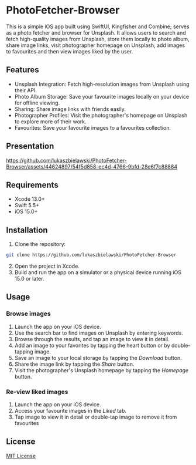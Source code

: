 # PhotoFetcher-Browser

This is a simple iOS app built using SwiftUI, Kingfisher and Combine; serves as a photo fetcher and browser for Unsplash. It allows users to search and fetch high-quality images from Unsplash, store them locally to photo album, share image links, visit photographer homepage on Unsplash, add images to favourites and then view images liked by the user.

<h2>Features</h2>

* Unsplash Integration: Fetch high-resolution images from Unsplash using their API.
* Photo Album Storage: Save your favourite images locally on your device for offline viewing.
* Sharing: Share image links with friends easily.
* Photographer Profiles: Visit the photographer's homepage on Unsplash to explore more of their work.
* Favourites: Save your favourite images to a favourites collection.
  
<h2>Presentation</h2>

https://github.com/lukaszbielawski/PhotoFetcher-Browser/assets/44624897/54f5d858-ec4d-4766-9bfd-28e6f7c88884

<h2>Requirements</h2>

* Xcode 13.0+
* Swift 5.5+
* iOS 15.0+

<h2>Installation</h2>

1. Clone the repository:

```bash
git clone https://github.com/lukaszbielawski/PhotoFetcher-Browser
```

2. Open the project in Xcode.
3. Build and run the app on a simulator or a physical device running iOS 15.0 or later.

<h2>Usage</h2>

<h3>Browse images</h3>

1. Launch the app on your iOS device.
2. Use the search bar to find images on Unsplash by entering keywords.
3. Browse through the results, and tap an image to view it in detail.
4. Add an image to your favorites by tapping the heart button or by double-tapping image.
5. Save an image to your local storage by tapping the <i>Download</i> button.
6. Share the image link by tapping the <i>Share</i> button.
7. Visit the photographer's Unsplash homepage by tapping the <i>Homepage</i> button.

<h3>Re-view liked images</h3>

1. Launch the app on your iOS device.
2. Access your favourite images in the <i>Liked</i> tab.
3. Tap image to view it in detail or double-tap image to remove it from favourites

<h2>License</h2>

<a href="https://www.mit.edu/~amini/LICENSE.md">MIT License</a>
